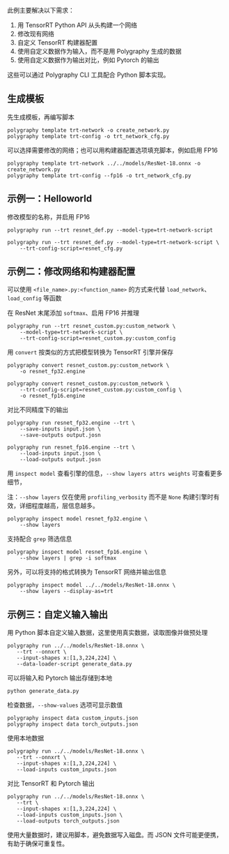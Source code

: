 

此例主要解决以下需求：
1. 用 TensorRT Python API 从头构建一个网络
2. 修改现有网络
3. 自定义 TensorRT 构建器配置
4. 使用自定义数据作为输入，而不是用 Polygraphy 生成的数据
5. 使用自定义数据作为输出对比，例如 Pytorch 的输出

这些可以通过 Polygraphy CLI 工具配合 Python 脚本实现。

## 生成模板

先生成模板，再编写脚本

```shell
polygraphy template trt-network -o create_network.py
polygraphy template trt-config -o trt_network_cfg.py
```
可以选择需要修改的网络；也可以用构建器配置选项填充脚本，例如启用 FP16
```shell
polygraphy template trt-network ../../models/ResNet-18.onnx -o create_network.py
polygraphy template trt-config --fp16 -o trt_network_cfg.py
```

## 示例一：Helloworld
修改模型的名称，并启用 FP16
```shell
polygraphy run --trt resnet_def.py --model-type=trt-network-script
```

```shell
polygraphy run --trt resnet_def.py --model-type=trt-network-script \
    --trt-config-script=resnet_cfg.py
```

## 示例二：修改网络和构建器配置
可以使用 `<file_name>.py:<function_name>` 的方式来代替 `load_network`、`load_config` 等函数

在 ResNet 末尾添加 `softmax`、启用 FP16 并推理
```shell
polygraphy run --trt resnet_custom.py:custom_network \
    --model-type=trt-network-script \
    --trt-config-script=resnet_custom.py:custom_config
```

用 `convert` 按类似的方式把模型转换为 TensorRT 引擎并保存
```shell
polygraphy convert resnet_custom.py:custom_network \
    -o resnet_fp32.engine
```
```shell
polygraphy convert resnet_custom.py:custom_network \
    --trt-config-script=resnet_custom.py:custom_config \
    -o resnet_fp16.engine
```
对比不同精度下的输出
```shell
polygraphy run resnet_fp32.engine --trt \
    --save-inputs input.json \
    --save-outputs output.josn
```
```shell
polygraphy run resnet_fp16.engine --trt \
    --load-inputs input.json \
    --load-outputs output.josn
```
用 `inspect model` 查看引擎的信息，`--show layers attrs weights` 可查看更多细节，


注：`--show layers` 仅在使用 `profiling_verbosity` 而不是 `None` 构建引擎时有效，详细程度越高，层信息越多。
```shell
polygraphy inspect model resnet_fp32.engine \
    --show layers
```
支持配合 `grep` 筛选信息
```shell
polygraphy inspect model resnet_fp16.engine \
    --show layers | grep -i softmax
```
另外，可以将支持的格式转换为 TensorRT 网络并输出信息
```shell
polygraphy inspect model ../../models/ResNet-18.onnx \
    --show layers --display-as=trt
```

## 示例三：自定义输入输出
用 Python 脚本自定义输入数据，这里使用真实数据，读取图像并做预处理
```shell
polygraphy run ../../models/ResNet-18.onnx \
   --trt --onnxrt \
   --input-shapes x:[1,3,224,224] \
   --data-loader-script generate_data.py
```

可以将输入和 Pytorch 输出存储到本地
```shell
python generate_data.py
```
检查数据，`--show-values` 选项可显示数值
```shell
polygraphy inspect data custom_inputs.json
polygraphy inspect data torch_outputs.json
```

使用本地数据
```shell
polygraphy run ../../models/ResNet-18.onnx \
   --trt --onnxrt \
   --input-shapes x:[1,3,224,224] \
   --load-inputs custom_inputs.json
```

对比 TensorRT 和 Pytorch 输出
```shell
polygraphy run ../../models/ResNet-18.onnx \
   --trt \
   --input-shapes x:[1,3,224,224] \
   --load-inputs custom_inputs.json \
   --load-outputs torch_outputs.json
```

使用大量数据时，建议用脚本，避免数据写入磁盘。而 JSON 文件可能更便携，有助于确保可重复性。
